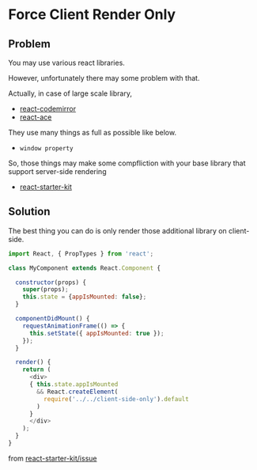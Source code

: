 # Force Client Render Only

## Problem

You may use various react libraries.

However, unfortunately there may some problem with that.

Actually, in case of large scale library,

* [react-codemirror](https://github.com/JedWatson/react-codemirror)
* [react-ace](https://github.com/securingsincity/react-ace)

They use many things as full as possible like below.

* `window property`

So, those things may make some compfliction with your base library that support server-side rendering

* [react-starter-kit](https://github.com/kriasoft/react-starter-kit/)

## Solution

The best thing you can do is only render those additional library on client-side.

```javascript
import React, { PropTypes } from 'react';

class MyComponent extends React.Component {

  constructor(props) {
    super(props);
    this.state = {appIsMounted: false};
  }

  componentDidMount() {
    requestAnimationFrame(() => {
      this.setState({ appIsMounted: true });
    });
  }

  render() {
    return (
      <div>
      { this.state.appIsMounted
        && React.createElement(
          require('../../client-side-only').default
        )
      }
      </div>
    );
  }
}
```

from [react-starter-kit/issue](https://github.com/kriasoft/react-starter-kit/issues/186)